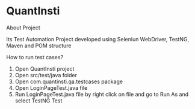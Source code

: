 # QuantInsti

About Project

Its Test Automation Project developed using Seleniun WebDriver, TestNG, Maven and POM structure

How to run test cases?
1) Open QuantInsti project
2) Open src/test/java folder
3) Open com.quantinsti.qa.testcases package
4) Open LoginPageTest.java file
5) Run LoginPageTest.java file by right click on file and go to Run As and select TestNG Test
